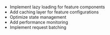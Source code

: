 - Implement lazy loading for feature components
- Add caching layer for feature configurations
- Optimize state management
- Add performance monitoring
- Implement request batching